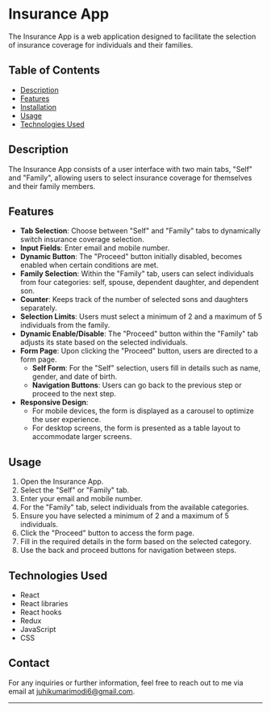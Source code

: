 # Insurance App

The Insurance App is a web application designed to facilitate the selection of insurance coverage for individuals and their families.

## Table of Contents

- [Description](#description)
- [Features](#features)
- [Installation](#installation)
- [Usage](#usage)
- [Technologies Used](#technologies-used)

## Description

The Insurance App consists of a user interface with two main tabs, "Self" and "Family", allowing users to select insurance coverage for themselves and their family members. 

## Features


- **Tab Selection**: Choose between "Self" and "Family" tabs to dynamically switch insurance coverage selection.
- **Input Fields**: Enter email and mobile number.
- **Dynamic Button**: The "Proceed" button initially disabled, becomes enabled when certain conditions are met.
- **Family Selection**: Within the "Family" tab, users can select individuals from four categories: self, spouse, dependent daughter, and dependent son.
- **Counter**: Keeps track of the number of selected sons and daughters separately.
- **Selection Limits**: Users must select a minimum of 2 and a maximum of 5 individuals from the family.
- **Dynamic Enable/Disable**: The "Proceed" button within the "Family" tab adjusts its state based on the selected individuals.
- **Form Page**: Upon clicking the "Proceed" button, users are directed to a form page.
  - **Self Form**: For the "Self" selection, users fill in details such as name, gender, and date of birth.
  - **Navigation Buttons**: Users can go back to the previous step or proceed to the next step.
- **Responsive Design**: 
  - For mobile devices, the form is displayed as a carousel to optimize the user experience.
  - For desktop screens, the form is presented as a table layout to accommodate larger screens.

## Usage

1. Open the Insurance App.
2. Select the "Self" or "Family" tab.
3. Enter your email and mobile number.
4. For the "Family" tab, select individuals from the available categories.
5. Ensure you have selected a minimum of 2 and a maximum of 5 individuals.
6. Click the "Proceed" button to access the form page.
7. Fill in the required details in the form based on the selected category.
8. Use the back and proceed buttons for navigation between steps.

## Technologies Used

- React
- React libraries
- React hooks
- Redux
- JavaScript
- CSS


## Contact

For any inquiries or further information, feel free to reach out to me via email at [juhikumarimodi6@gmail.com](mailto:juhikumarimodi6@gmail.com).

---
